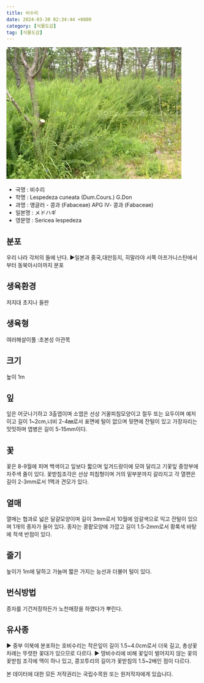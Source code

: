 ```yaml
---
title: 비수리
date: 2024-03-30 02:34:44 +0800
category: [식물도감]
tag: [식물도감]
---
```




![비수리](/assets/img/fileUpload/plants/basic/Leguminosae/Lespedeza/12299/1_th2.JPG)
- 국명 : 비수리
- 학명 : Lespedeza cuneata (Dum.Cours.) G.Don
- 과명 : 앵글러 - 콩과 (Fabaceae) APG Ⅳ- 콩과 (Fabaceae)
- 일본명 : メドハギ
- 영문명 : Sericea lespedeza


## 분포
우리 나라 각처의 들에 난다.
▶일본과 중국,대만등지, 히말라야 서쪽 아프가니스탄에서부터 동북아시아까지 분포
## 생육환경
저지대 초지나 들판
## 생육형
여러해살이풀 :초본성 아관목
## 크기
높이 1m
## 잎
잎은 어긋나기하고 3출엽이며 소엽은 선상 거꿀피침모양이고 절두 또는 요두이며 예저이고 길이 1~2cm,너비 2-4㎜로서 표면에 털이 없으며 뒷면에 잔털이 있고 가장자리는 밋밋하며 엽병은 길이 5-15mm이다.
## 꽃
꽃은 8-9월에 피며 백색이고 잎보다 짧으며 잎겨드랑이에 모여 달리고 기꽃잎 중앙부에 자주색 줄이 있다. 꽃받침조각은 선상 피침형이며 거의 밑부분까지 갈라지고 각 열편은 길이 2-3mm로서 1맥과 견모가 있다.
## 열매
열매는 협과로 넓은 달걀모양이며 길이 3mm로서 10월에 암갈색으로 익고 잔털이 있으며 1개의 종자가 들어 있다. 종자는 콩팥모양에 가깝고 길이 1.5-2mm로서 황록색 바탕에 적색 반점이 있다.
## 줄기
높이가 1m에 달하고 가늘며 짧은 가지는 능선과 더불어 털이 있다.
## 번식방법
종자를 기건저장하든가 노천매장을 하였다가 뿌린다.
## 유사종
▶ 중부 이북에 분포하는 호비수리는 작은잎이 길이 1.5~4.0cm로서 더욱 길고, 총상꽃차례는 뚜렷한 꽃대가 있으므로 다르다.
▶ 땅비수리에 비해 꽃잎이 벌어지지 않는 꽃의 꽃받침 조각에 맥이 하나 있고, 콩꼬투리의 길이가 꽃받침의 1.5~2배인 점이 다르다. 






본 데이터에 대한 모든 저작권리는 국립수목원 또는 원저작자에게 있습니다.

